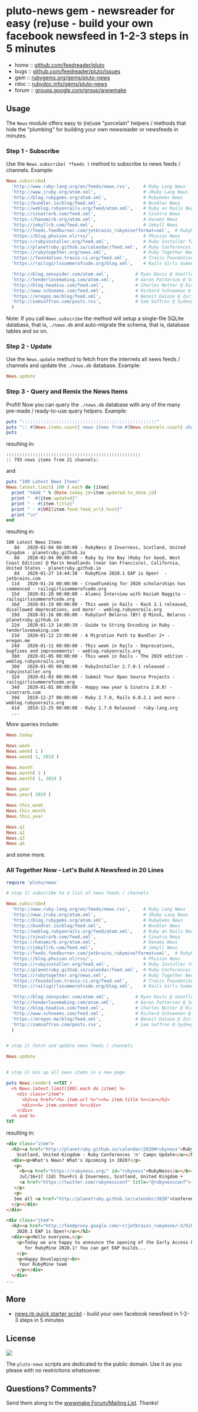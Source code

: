 # pluto-news gem - newsreader for easy (re)use - build your own facebook newsfeed in 1-2-3 steps in 5 minutes


* home  :: [github.com/feedreader/pluto](https://github.com/feedreader/pluto)
* bugs  :: [github.com/feedreader/pluto/issues](https://github.com/feedreader/pluto/issues)
* gem   :: [rubygems.org/gems/pluto-news](https://rubygems.org/gems/pluto-news)
* rdoc  :: [rubydoc.info/gems/pluto-news](http://rubydoc.info/gems/pluto-news)
* forum :: [groups.google.com/group/wwwmake](http://groups.google.com/group/wwwmake)



## Usage

The `News` module offers easy to (re)use "porcelain" helpers / methods
that hide the "plumbing" for building your own newsreader or newsfeeds in minutes.


### Step 1 - Subscribe

Use the `News.subscribe( *feeds )` method to subscribe to news feeds / channels.
Example:

```ruby
News.subscribe(
  'http://www.ruby-lang.org/en/feeds/news.rss',     # Ruby Lang News
  'http://www.jruby.org/atom.xml',                  # JRuby Lang News
  'http://blog.rubygems.org/atom.xml',              # RubyGems News
  'http://bundler.io/blog/feed.xml',                # Bundler News
  'http://weblog.rubyonrails.org/feed/atom.xml',    # Ruby on Rails News
  'http://sinatrarb.com/feed.xml',                  # Sinatra News
  'https://hanamirb.org/atom.xml',                  # Hanami News
  'http://jekyllrb.com/feed.xml',                   # Jekyll News
  'http://feeds.feedburner.com/jetbrains_rubymine?format=xml',  # RubyMine IDE News
  'https://blog.phusion.nl/rss/',                   # Phusion News
  'https://rubyinstaller.org/feed.xml',             # Ruby Installer for Windows News
  'http://planetruby.github.io/calendar/feed.xml',  # Ruby Conferences & Camps News
  'https://rubytogether.org/news.xml',              # Ruby Together News
  'https://foundation.travis-ci.org/feed.xml',      # Travis Foundation News
  'https://railsgirlssummerofcode.org/blog.xml',    # Rails Girls Summer of Code News

  'http://blog.zenspider.com/atom.xml',          # Ryan Davis @ Seattle › Washington › United States
  'http://tenderlovemaking.com/atom.xml',        # Aaron Patterson @ Seattle › Washington › United States
  'http://blog.headius.com/feed.xml',            # Charles Nutter @ Richfield › Minnesota › United States
  'http://www.schneems.com/feed.xml',            # Richard Schneeman @ Austin › Texas › United States
  'https://eregon.me/blog/feed.xml',             # Benoit Daloze @ Zurich › Switzerland
  'http://samsaffron.com/posts.rss',             # Sam Saffron @ Sydney › Australia
  )
```


Note: If you call `News.subscribe` the method will setup a single-file SQLite database,
that is, `./news.db` and auto-migrate the schema, that is, database tables and so on.


### Step 2 - Update

Use the `News.update` method to fetch from the internets all news feeds / channels
and update the `./news.db` database. Example:

```ruby
News.update
```



### Step 3 - Query and Remix the News Items

Profit!  Now you can query the `./news.db` database with any of the many
pre-made / ready-to-use query helpers. Example:

``` ruby
puts ":::::::::::::::::::::::::::::::::::::::::::::::::::"
puts ":: #{News.items.count} news items from #{News.channels.count} channels:"
puts
```

resulting in:

```
:::::::::::::::::::::::::::::::::::::::::::::::::::
:: 793 news items from 21 channels:
```

and

``` ruby
puts "100 Latest News Items"
News.latest.limit( 100 ).each do |item|
  print "%4dd " % (Date.today.jd-item.updated.to_date.jd)
  print "  #{item.updated}"
  print " - #{item.title}"
  print " - #{URI(item.feed.feed_url).host}"
  print "\n"
end
```

resulting in:

```
100 Latest News Items
   0d   2020-02-04 00:00:00 - RubyNess @ Inverness, Scotland, United Kingdom - planetruby.github.io
   0d   2020-02-04 00:00:00 - Ruby by the Bay (Ruby for Good, West Coast Edition) @ Marin Headlands (near San Francisco), California, United States - planetruby.github.io
   8d   2020-01-27 14:44:38 - RubyMine 2020.1 EAP is Open!  - jetbrains.com
  11d   2020-01-24 00:00:00 - Crowdfunding for 2020 scholarships has commenced - railsgirlssummerofcode.org
  15d   2020-01-20 00:00:00 - Alumni Interview with Keziah Naggita - railsgirlssummerofcode.org
  16d   2020-01-19 00:00:00 - This week in Rails - Rack 2.1 released, disallowed deprecations, and more! - weblog.rubyonrails.org
  19d   2020-01-16 00:00:00 - RubyConf Belarus (BY) @ Minsk, Belarus - planetruby.github.io
  22d   2020-01-13 14:00:39 - Guide to String Encoding in Ruby - tenderlovemaking.com
  23d   2020-01-12 23:00:00 - A Migration Path to Bundler 2+ - eregon.me
  24d   2020-01-11 00:00:00 - This week in Rails - Deprecations, bugfixes and improvements! - weblog.rubyonrails.org
  30d   2020-01-05 00:00:00 - This week in Rails - The 2019 edition - weblog.rubyonrails.org
  30d   2020-01-05 00:00:00 - RubyInstaller 2.7.0-1 released - rubyinstaller.org
  32d   2020-01-03 00:00:00 - Submit Your Open Source Projects - railsgirlssummerofcode.org
  34d   2020-01-01 00:00:00 - Happy new year & Sinatra 2.0.8! - sinatrarb.com
  39d   2019-12-27 00:00:00 - Ruby 2.7.0, Rails 6.0.2.1 and more - weblog.rubyonrails.org
  41d   2019-12-25 00:00:00 - Ruby 2.7.0 Released - ruby-lang.org
  ...
```

More queries include:

``` ruby
News.today

News.week
News.week( 1 )
News.week( 1, 2019 )

News.month
News.month( 1 )
News.month( 1, 2019 )

News.year
News.year( 2019 )

News.this_week
News.this_month
News.this_year

News.q1
News.q2
News.q3
News.q4
```

and some more.



### All Together Now - Let's Build A Newsfeed in 20 Lines

```ruby
require 'pluto/news'

# step 1) subscribe to a list of news feeds / channels

News.subscribe(
  'http://www.ruby-lang.org/en/feeds/news.rss',     # Ruby Lang News
  'http://www.jruby.org/atom.xml',                  # JRuby Lang News
  'http://blog.rubygems.org/atom.xml',              # RubyGems News
  'http://bundler.io/blog/feed.xml',                # Bundler News
  'http://weblog.rubyonrails.org/feed/atom.xml',    # Ruby on Rails News
  'http://sinatrarb.com/feed.xml',                  # Sinatra News
  'https://hanamirb.org/atom.xml',                  # Hanami News
  'http://jekyllrb.com/feed.xml',                   # Jekyll News
  'http://feeds.feedburner.com/jetbrains_rubymine?format=xml',  # RubyMine IDE News
  'https://blog.phusion.nl/rss/',                   # Phusion News
  'https://rubyinstaller.org/feed.xml',             # Ruby Installer for Windows News
  'http://planetruby.github.io/calendar/feed.xml',  # Ruby Conferences & Camps News
  'https://rubytogether.org/news.xml',              # Ruby Together News
  'https://foundation.travis-ci.org/feed.xml',      # Travis Foundation News
  'https://railsgirlssummerofcode.org/blog.xml',    # Rails Girls Summer of Code News

  'http://blog.zenspider.com/atom.xml',          # Ryan Davis @ Seattle › Washington › United States
  'http://tenderlovemaking.com/atom.xml',        # Aaron Patterson @ Seattle › Washington › United States
  'http://blog.headius.com/feed.xml',            # Charles Nutter @ Richfield › Minnesota › United States
  'http://www.schneems.com/feed.xml',            # Richard Schneeman @ Austin › Texas › United States
  'https://eregon.me/blog/feed.xml',             # Benoit Daloze @ Zurich › Switzerland
  'http://samsaffron.com/posts.rss',             # Sam Saffron @ Sydney › Australia
  )


# step 2) fetch and update news feeds / channels

News.update


# step 3) mix up all news items in a new page

puts News.render( <<TXT )
  <% News.latest.limit(100).each do |item| %>
    <div class="item">
      <h2><a href="<%= item.url %>"><%= item.title %></a></h2>
      <div><%= item.content %></div>
    </div>
  <% end %>
TXT
```

resulting in:

``` html
<div class="item">
  <h2><a href="http://planetruby.github.io/calendar/2020#rubyness">RubyNess @ Inverness,
    Scotland, United Kingdom - Ruby Conferences 'n' Camps Update</a></h2>
  <div><p>What's News? What's Upcoming in 2020?</p>
   <p>
     <b><a href="https://rubyness.org/" id="rubyness">RubyNess</a></b><br>
     Jul/16+17 (2d) Thu+Fri @ Inverness, Scotland, United Kingdom •
     <a href="https://twitter.com/rubynessconf" title="@rubynessconf">(Updates)</a>
   </p>
   <p>
   See all <a href="http://planetruby.github.io/calendar/2020">Conferences 'n' Camps in 2020»</a>.
  </p></div>
</div>

<div class="item">
  <h2><a href="http://feedproxy.google.com/~r/jetbrains_rubymine/~3/DiNxpQHKHrk/">RubyMine
    2020.1 EAP is Open!</a></h2>
  <div><p>Hello everyone,</p>
    <p>Today we are happy to announce the opening of the Early Access Program (EAP)
       for RubyMine 2020.1! You can get EAP builds...
    </p>
    <p>Happy Developing!<br>
     Your RubyMine team
    </p></div>
  </div>
...
```



## More

- [news.rb quick starter script](https://github.com/feedreader/news.rb) - build your own facebook newsfeed in 1-2-3 steps in 5 minutes



## License

![](https://publicdomainworks.github.io/buttons/zero88x31.png)

The `pluto-news` scripts are dedicated to the public domain.
Use it as you please with no restrictions whatsoever.

## Questions? Comments?

Send them along to the [wwwmake Forum/Mailing List](http://groups.google.com/group/wwwmake).
Thanks!
